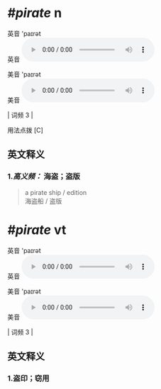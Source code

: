 # ***\#pirate*** n
英音 'paɪrət  
英音
<audio src="./media/pirate-B.aac" controls="controls"></audio>

美音 'paɪrət  
美音
<audio src="./media/pirate.aac" controls="controls"></audio>



| 词频 3 |  

用法点拨  [C]

英文释义
---
### 1.*高义频：* **海盗；盗版**  

 > a pirate ship / edition  
 > 海盗船 / 盗版    


# ***\#pirate*** vt
英音 'paɪrət  
英音
<audio src="./media/pirate-B.aac" controls="controls"></audio>

美音 'paɪrət  
美音
<audio src="./media/pirate.aac" controls="controls"></audio>



| 词频 3 |  

英文释义
---
### 1.**盗印；窃用**  


